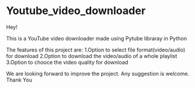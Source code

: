 # Youtube_video_downloader
Hey!

This is a YouTube video downloader made using Pytube libraray in Python

The features of this project are:
1.Option to select file format(video/audio) for download
2.Option to download the video/audio of a whole playlist
3.Option to chooce the video quality for download

We are looking forward to improve the project. Any suggestion is welcome.
Thank You

